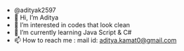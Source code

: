 - @adityak2597
- 👋 Hi, I’m Aditya
- 👀 I’m interested in codes that look clean
- 🌱 I’m currently learning Java Script & C#
- 📫 How to reach me : mail id: aditya.kamat0@gmail.com
